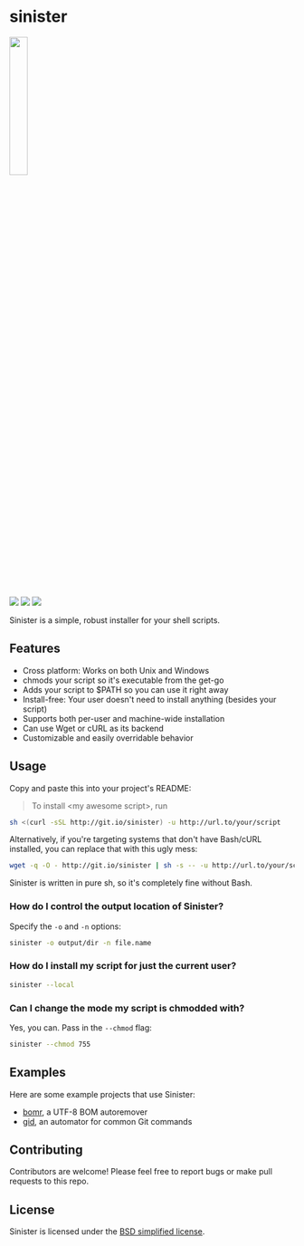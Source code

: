 # sinister

<img src="http://i.imgur.com/K5WhqMW.png" width="25%"/>

[![](https://img.shields.io/travis/jamesqo/sinister.svg?style=flat-square)](https://travis-ci.org/jamesqo/sinister) [![](https://img.shields.io/badge/license-BSD-blue.svg?style=flat-square)](LICENSE) [![](https://img.shields.io/badge/gitter-join-FF2B6E.svg?style=flat-square)](https://gitter.im/jamesqo/sinister)

Sinister is a simple, robust installer for your shell scripts.

## Features

- Cross platform: Works on both Unix and Windows
- chmods your script so it's executable from the get-go
- Adds your script to $PATH so you can use it right away
- Install-free: Your user doesn't need to install anything (besides your script)
- Supports both per-user and machine-wide installation
- Can use Wget or cURL as its backend
- Customizable and easily overridable behavior

## Usage

Copy and paste this into your project's README:

> To install \<my awesome script>, run

```sh
sh <(curl -sSL http://git.io/sinister) -u http://url.to/your/script
```

Alternatively, if you're targeting systems that don't have Bash/cURL installed, you can replace that with this ugly mess:

```sh
wget -q -O - http://git.io/sinister | sh -s -- -u http://url.to/your/script
```

Sinister is written in pure sh, so it's completely fine without Bash.

### How do I control the output location of Sinister?

Specify the `-o` and `-n` options:

```sh
sinister -o output/dir -n file.name
```

### How do I install my script for just the current user?

```sh
sinister --local
```

### Can I change the mode my script is chmodded with?

Yes, you can. Pass in the `--chmod` flag:

```sh
sinister --chmod 755
```

## Examples

Here are some example projects that use Sinister:

- [bomr](https://github.com/jamesqo/bomr), a UTF-8 BOM autoremover
- [gid](https://github.com/jamesqo/gid), an automator for common Git commands

## Contributing

Contributors are welcome! Please feel free to report bugs or make pull requests to this repo.

## License

Sinister is licensed under the [BSD simplified license](LICENSE).
